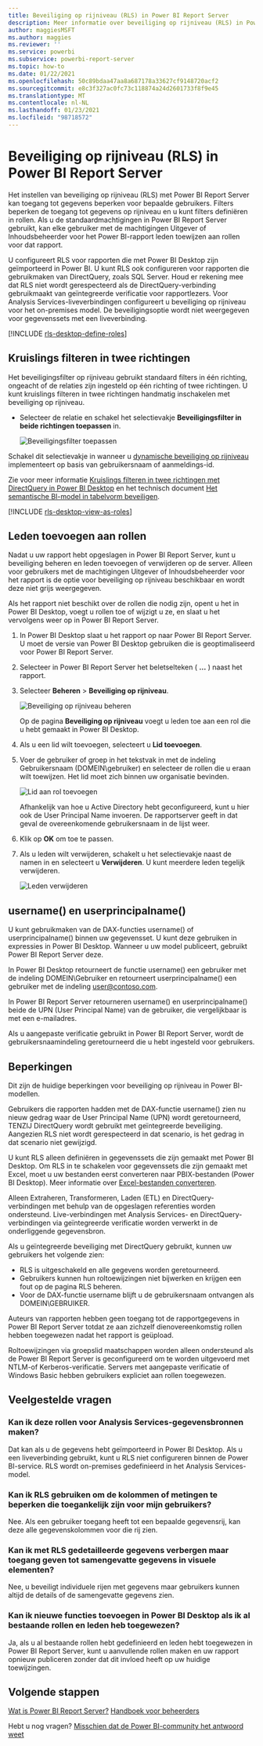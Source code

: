 ```yaml
---
title: Beveiliging op rijniveau (RLS) in Power BI Report Server
description: Meer informatie over beveiliging op rijniveau (RLS) in Power BI Report Server.
author: maggiesMSFT
ms.author: maggies
ms.reviewer: ''
ms.service: powerbi
ms.subservice: powerbi-report-server
ms.topic: how-to
ms.date: 01/22/2021
ms.openlocfilehash: 50c89bdaa47aa8a687178a33627cf9148720acf2
ms.sourcegitcommit: e8c3f327ac0fc73c118874a24d2601733f8f9e45
ms.translationtype: MT
ms.contentlocale: nl-NL
ms.lasthandoff: 01/23/2021
ms.locfileid: "98718572"
---
```

# <a name="row-level-security-rls-in-power-bi-report-server"></a>Beveiliging op rijniveau (RLS) in Power BI Report Server

Het instellen van beveiliging op rijniveau (RLS) met Power BI Report Server kan toegang tot gegevens beperken voor bepaalde gebruikers. Filters beperken de toegang tot gegevens op rijniveau en u kunt filters definiëren in rollen.  Als u de standaardmachtigingen in Power BI Report Server gebruikt, kan elke gebruiker met de machtigingen Uitgever of Inhoudsbeheerder voor het Power BI-rapport leden toewijzen aan rollen voor dat rapport.    

U configureert RLS voor rapporten die met Power BI Desktop zijn geïmporteerd in Power BI. U kunt RLS ook configureren voor rapporten die gebruikmaken van DirectQuery, zoals SQL Server.  Houd er rekening mee dat RLS niet wordt gerespecteerd als de DirectQuery-verbinding gebruikmaakt van geïntegreerde verificatie voor rapportlezers. Voor Analysis Services-liveverbindingen configureert u beveiliging op rijniveau voor het on-premises model. De beveiligingsoptie wordt niet weergegeven voor gegevenssets met een liveverbinding. 

[!INCLUDE [rls-desktop-define-roles](../includes/rls-desktop-define-roles.md)]

## <a name="bidirectional-cross-filtering"></a>Kruislings filteren in twee richtingen

Het beveiligingsfilter op rijniveau gebruikt standaard filters in één richting, ongeacht of de relaties zijn ingesteld op één richting of twee richtingen. U kunt kruislings filteren in twee richtingen handmatig inschakelen met beveiliging op rijniveau.

- Selecteer de relatie en schakel het selectievakje **Beveiligingsfilter in beide richtingen toepassen** in. 

    ![Beveiligingsfilter toepassen](media/row-level-security-report-server/rls-apply-security-filter.png)

Schakel dit selectievakje in wanneer u [dynamische beveiliging op rijniveau](/analysis-services/tutorial-tabular-1200/supplemental-lesson-implement-dynamic-security-by-using-row-filters) implementeert op basis van gebruikersnaam of aanmeldings-id. 

Zie voor meer informatie [Kruislings filteren in twee richtingen met DirectQuery in Power BI Desktop](../transform-model/desktop-bidirectional-filtering.md) en het technisch document [Het semantische BI-model in tabelvorm beveiligen](https://download.microsoft.com/download/D/2/0/D20E1C5F-72EA-4505-9F26-FEF9550EFD44/Securing%20the%20Tabular%20BI%20Semantic%20Model.docx).

[!INCLUDE [rls-desktop-view-as-roles](../includes/rls-desktop-view-as-roles.md)]


## <a name="add-members-to-roles"></a>Leden toevoegen aan rollen 

Nadat u uw rapport hebt opgeslagen in Power BI Report Server, kunt u beveiliging beheren en leden toevoegen of verwijderen op de server. Alleen voor gebruikers met de machtigingen Uitgever of Inhoudsbeheerder voor het rapport is de optie voor beveiliging op rijniveau beschikbaar en wordt deze niet grijs weergegeven.

 Als het rapport niet beschikt over de rollen die nodig zijn, opent u het in Power BI Desktop, voegt u rollen toe of wijzigt u ze, en slaat u het vervolgens weer op in Power BI Report Server. 

1. In Power BI Desktop slaat u het rapport op naar Power BI Report Server. U moet de versie van Power BI Desktop gebruiken die is geoptimaliseerd voor Power BI Report Server.
2. Selecteer in Power BI Report Server het beletselteken ( **...** ) naast het rapport. 

3. Selecteer **Beheren** > **Beveiliging op rijniveau**. 

     ![Beveiliging op rijniveau beheren](media/row-level-security-report-server/power-bi-report-server-rls-dialog.png)

    Op de pagina **Beveiliging op rijniveau** voegt u leden toe aan een rol die u hebt gemaakt in Power BI Desktop.

5. Als u een lid wilt toevoegen, selecteert u **Lid toevoegen**.

1. Voer de gebruiker of groep in het tekstvak in met de indeling Gebruikersnaam (DOMEIN\gebruiker) en selecteer de rollen die u eraan wilt toewijzen. Het lid moet zich binnen uw organisatie bevinden.   

    ![Lid aan rol toevoegen](media/row-level-security-report-server/power-bi-report-server-add-members.png)

    Afhankelijk van hoe u Active Directory hebt geconfigureerd, kunt u hier ook de User Principal Name invoeren. De rapportserver geeft in dat geval de overeenkomende gebruikersnaam in de lijst weer.

1. Klik op **OK** om toe te passen.   

8. Als u leden wilt verwijderen, schakelt u het selectievakje naast de namen in en selecteert u **Verwijderen**.  U kunt meerdere leden tegelijk verwijderen. 

    ![Leden verwijderen](media/row-level-security-report-server/power-bi-report-server-delete-members.png)


## <a name="username-and-userprincipalname"></a>username() en userprincipalname()

U kunt gebruikmaken van de DAX-functies username() of userprincipalname() binnen uw gegevensset. U kunt deze gebruiken in expressies in Power BI Desktop. Wanneer u uw model publiceert, gebruikt Power BI Report Server deze.

In Power BI Desktop retourneert de functie username() een gebruiker met de indeling DOMEIN\Gebruiker en retourneert userprincipalname() een gebruiker met de indeling user@contoso.com.

In Power BI Report Server retourneren username() en userprincipalname() beide de UPN (User Principal Name) van de gebruiker, die vergelijkbaar is met een e-mailadres.

Als u aangepaste verificatie gebruikt in Power BI Report Server, wordt de gebruikersnaamindeling geretourneerd die u hebt ingesteld voor gebruikers.  

## <a name="limitations"></a>Beperkingen 

Dit zijn de huidige beperkingen voor beveiliging op rijniveau in Power BI-modellen. 

Gebruikers die rapporten hadden met de DAX-functie username() zien nu nieuw gedrag waar de User Principal Name (UPN) wordt geretourneerd, TENZIJ DirectQuery wordt gebruikt met geïntegreerde beveiliging.  Aangezien RLS niet wordt gerespecteerd in dat scenario, is het gedrag in dat scenario niet gewijzigd.

U kunt RLS alleen definiëren in gegevenssets die zijn gemaakt met Power BI Desktop. Om RLS in te schakelen voor gegevenssets die zijn gemaakt met Excel, moet u uw bestanden eerst converteren naar PBIX-bestanden (Power BI Desktop). Meer informatie over [Excel-bestanden converteren](../connect-data/desktop-import-excel-workbooks.md).

Alleen Extraheren, Transformeren, Laden (ETL) en DirectQuery-verbindingen met behulp van de opgeslagen referenties worden ondersteund. Live-verbindingen met Analysis Services- en DirectQuery-verbindingen via geïntegreerde verificatie worden verwerkt in de onderliggende gegevensbron. 

Als u geïntegreerde beveiliging met DirectQuery gebruikt, kunnen uw gebruikers het volgende zien:
- RLS is uitgeschakeld en alle gegevens worden geretourneerd.
- Gebruikers kunnen hun roltoewijzingen niet bijwerken en krijgen een fout op de pagina RLS beheren.
- Voor de DAX-functie username blijft u de gebruikersnaam ontvangen als DOMEIN\GEBRUIKER. 

Auteurs van rapporten hebben geen toegang tot de rapportgegevens in Power BI Report Server totdat ze aan zichzelf dienovereenkomstig rollen hebben toegewezen nadat het rapport is geüpload. 

Roltoewijzingen via groepslid maatschappen worden alleen ondersteund als de Power BI Report Server is geconfigureerd om te worden uitgevoerd met NTLM-of Kerberos-verificatie. Servers met aangepaste verificatie of Windows Basic hebben gebruikers expliciet aan rollen toegewezen.
 

## <a name="faq"></a>Veelgestelde vragen 

### <a name="can-i-create-these-roles-for-analysis-services-data-sources"></a>Kan ik deze rollen voor Analysis Services-gegevensbronnen maken? 

Dat kan als u de gegevens hebt geïmporteerd in Power BI Desktop. Als u een liveverbinding gebruikt, kunt u RLS niet configureren binnen de Power BI-service. RLS wordt on-premises gedefinieerd in het Analysis Services-model. 

### <a name="can-i-use-rls-to-limit-the-columns-or-measures-accessible-by-my-users"></a>Kan ik RLS gebruiken om de kolommen of metingen te beperken die toegankelijk zijn voor mijn gebruikers? 

Nee. Als een gebruiker toegang heeft tot een bepaalde gegevensrij, kan deze alle gegevenskolommen voor die rij zien. 

### <a name="does-rls-let-me-hide-detailed-data-but-give-access-to-data-summarized-in-visuals"></a>Kan ik met RLS gedetailleerde gegevens verbergen maar toegang geven tot samengevatte gegevens in visuele elementen? 

Nee, u beveiligt individuele rijen met gegevens maar gebruikers kunnen altijd de details of de samengevatte gegevens zien. 

### <a name="can-i-add-new-roles-in-power-bi-desktop-if-i-already-have-existing-roles-and-members-assigned"></a>Kan ik nieuwe functies toevoegen in Power BI Desktop als ik al bestaande rollen en leden heb toegewezen? 

Ja, als u al bestaande rollen hebt gedefinieerd en leden hebt toegewezen in Power BI Report Server, kunt u aanvullende rollen maken en uw rapport opnieuw publiceren zonder dat dit invloed heeft op uw huidige toewijzingen. 
 

## <a name="next-steps"></a>Volgende stappen

[Wat is Power BI Report Server?](get-started.md) 
[Handboek voor beheerders](admin-handbook-overview.md)  

Hebt u nog vragen? [Misschien dat de Power BI-community het antwoord weet](https://community.powerbi.com/)
